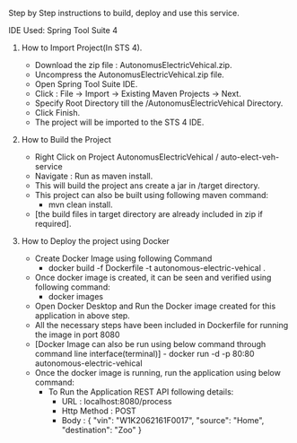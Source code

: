 Step by Step instructions to build, deploy and use this service.

IDE Used: Spring Tool Suite 4

1. How to Import Project(In STS 4).
	- Download the zip file : AutonomusElectricVehical.zip.
	- Uncompress the AutonomusElectricVehical.zip file.
	- Open Spring Tool Suite IDE.
	- Click : File -> Import -> Existing Maven Projects -> Next.
	- Specify Root Directory till the /AutonomusElectricVehical Directory.
	- Click Finish.
	- The project will be imported to the STS 4 IDE.

2. How to Build the Project
	- Right Click on Project AutonomusElectricVehical / auto-elect-veh-service
	- Navigate : Run as maven install.
	- This will build the project ans create a jar in /target directory.
	- This project can also be built using following maven command:
		- mvn clean install.
	- [the build files in target directory are already included in zip if required].

3. How to Deploy the project using Docker
	- Create Docker Image using following Command
		- docker build -f Dockerfile -t autonomous-electric-vehical .
	- Once docker image is created, it can be seen and verified using following command:
		- docker images
	- Open Docker Desktop and Run the Docker image created for this application in above step.
	- All the necessary steps have been included in Dockerfile for running the image in port 8080
	- [Docker Image can also be run using below command through command line interface(terminal)]
			- docker run -d -p 80:80 autonomous-electric-vehical
	- Once the docker image is running, run the application using below command:
		- To Run the Application REST API following details:
			- URL : localhost:8080/process
			- Http Method : POST
			- Body : { "vin": "W1K2062161F0017", "source": "Home", "destination": "Zoo" }